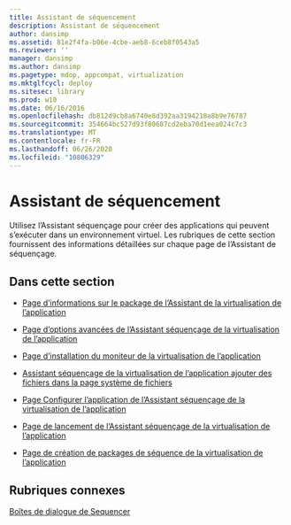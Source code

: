 ```yaml
---
title: Assistant de séquencement
description: Assistant de séquencement
author: dansimp
ms.assetid: 81e2f4fa-b06e-4cbe-aeb8-6ceb8f0543a5
ms.reviewer: ''
manager: dansimp
ms.author: dansimp
ms.pagetype: mdop, appcompat, virtualization
ms.mktglfcycl: deploy
ms.sitesec: library
ms.prod: w10
ms.date: 06/16/2016
ms.openlocfilehash: db812d9cb8a6740e8d392aa3194218a8b9e76787
ms.sourcegitcommit: 354664bc527d93f80687cd2eba70d1eea024c7c3
ms.translationtype: MT
ms.contentlocale: fr-FR
ms.lasthandoff: 06/26/2020
ms.locfileid: "10806329"
---
```

# Assistant de séquencement


Utilisez l’Assistant séquençage pour créer des applications qui peuvent s’exécuter dans un environnement virtuel. Les rubriques de cette section fournissent des informations détaillées sur chaque page de l’Assistant de séquençage.

## Dans cette section


-   [Page d’informations sur le package de l’Assistant de la virtualisation de l’application](application-virtualization-sequencing-wizard-package-information-page-keep.md)

-   [Page d’options avancées de l’Assistant séquençage de la virtualisation de l’application](application-virtualization-sequencing-wizard-advanced-options-page.md)

-   [Page d’installation du moniteur de la virtualisation de l’application](application-virtualization-sequencing-wizard-monitor-installation-page.md)

-   [Assistant séquençage de la virtualisation de l’application ajouter des fichiers dans la page système de fichiers](application-virtualization-sequencing-wizard-add-files-to-virtual-file-system-page.md)

-   [Page Configurer l’application de l’Assistant séquençage de la virtualisation de l’application](application-virtualization-sequencing-wizard-configure-application-page-keep.md)

-   [Page de lancement de l’Assistant séquençage de la virtualisation de l’application](application-virtualization-sequencing-wizard-launch-applications-page.md)

-   [Page de création de packages de séquence de la virtualisation de l’application](application-virtualization-sequencing-wizard-sequence-package-page.md)

## Rubriques connexes


[Boîtes de dialogue de Sequencer](sequencer-dialog-boxes.md)

 

 





